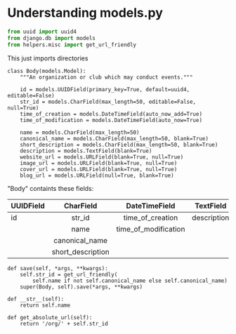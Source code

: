 # Understanding models.py

```python
from uuid import uuid4
from django.db import models
from helpers.misc import get_url_friendly
```
This just imports directories
```
class Body(models.Model):
    """An organization or club which may conduct events."""

    id = models.UUIDField(primary_key=True, default=uuid4, editable=False)
    str_id = models.CharField(max_length=50, editable=False, null=True)
    time_of_creation = models.DateTimeField(auto_now_add=True)
    time_of_modification = models.DateTimeField(auto_now=True)

    name = models.CharField(max_length=50)
    canonical_name = models.CharField(max_length=50, blank=True)
    short_description = models.CharField(max_length=50, blank=True)
    description = models.TextField(blank=True)
    website_url = models.URLField(blank=True, null=True)
    image_url = models.URLField(blank=True, null=True)
    cover_url = models.URLField(blank=True, null=True)
    blog_url = models.URLField(null=True, blank=True)
   ```
"Body" containts these fields:

|  UUIDField    |   CharField   | DateTimeField |TextField|URLField|
| ------------- |:-------------:|:-------------:|:-------:|:------:|
|   id | str_id |   time_of_creation      |description|website_url|
|       | name      |  time_of_modification        |   | image_url|
|   |    canonical_name | | |cover_url|
|        |short_description|||blog_url|

    def save(self, *args, **kwargs):
        self.str_id = get_url_friendly(
            self.name if not self.canonical_name else self.canonical_name)
        super(Body, self).save(*args, **kwargs)

    def __str__(self):
        return self.name

    def get_absolute_url(self):
        return '/org/' + self.str_id
